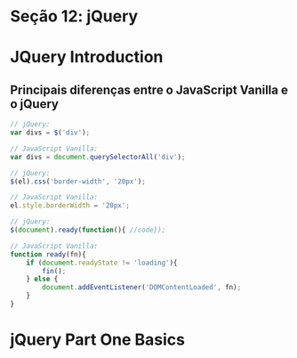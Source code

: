 # Seção 12: jQuery

# JQuery Introduction

## Principais diferenças entre o JavaScript Vanilla e o jQuery

```javascript
// jQuery:
var divs = $('div');

// JavaScript Vanilla:
var divs = document.querySelectorAll('div');
```

```javascript
// jQuery:
$(el).css('border-width', '20px');

// JavaScript Vanilla:
el.style.borderWidth = '20px';
```

```javascript
// jQuery:
$(document).ready(function(){ //code});

// JavaScript Vanilla:
function ready(fn){
    if (document.readyState != 'loading'){
        fin();
    } else {
        document.addEventListener('DOMContentLoaded', fn);
    }
}
```

# jQuery Part One Basics
